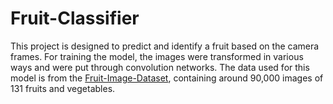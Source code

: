 # Fruit-Classifier

This project is designed to predict and identify a fruit based on the camera frames.
For training the model, the images were transformed in various ways and were put
through convolution networks. The data used for this model is from the [Fruit-Image-Dataset](https://www.kaggle.com/datasets/ishandandekar/fruitimagedataset),
containing around 90,000 images of 131 fruits and vegetables.
